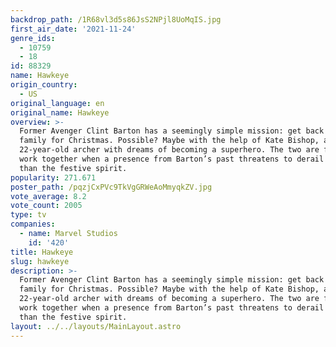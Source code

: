 ```yaml
---
backdrop_path: /1R68vl3d5s86JsS2NPjl8UoMqIS.jpg
first_air_date: '2021-11-24'
genre_ids:
  - 10759
  - 18
id: 88329
name: Hawkeye
origin_country:
  - US
original_language: en
original_name: Hawkeye
overview: >-
  Former Avenger Clint Barton has a seemingly simple mission: get back to his
  family for Christmas. Possible? Maybe with the help of Kate Bishop, a
  22-year-old archer with dreams of becoming a superhero. The two are forced to
  work together when a presence from Barton’s past threatens to derail far more
  than the festive spirit.
popularity: 271.671
poster_path: /pqzjCxPVc9TkVgGRWeAoMmyqkZV.jpg
vote_average: 8.2
vote_count: 2005
type: tv
companies:
  - name: Marvel Studios
    id: '420'
title: Hawkeye
slug: hawkeye
description: >-
  Former Avenger Clint Barton has a seemingly simple mission: get back to his
  family for Christmas. Possible? Maybe with the help of Kate Bishop, a
  22-year-old archer with dreams of becoming a superhero. The two are forced to
  work together when a presence from Barton’s past threatens to derail far more
  than the festive spirit.
layout: ../../layouts/MainLayout.astro
---
```


